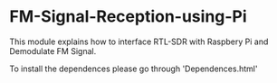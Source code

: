 # FM-Signal-Reception-using-Pi
This module explains how to interface RTL-SDR with Raspbery Pi and Demodulate FM Signal.


To install the dependences please go through 'Dependences.html'
